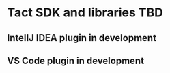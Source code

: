 # Tact SDK and libraries TBD

## IntelIJ IDEA plugin in development

## VS Code plugin in development